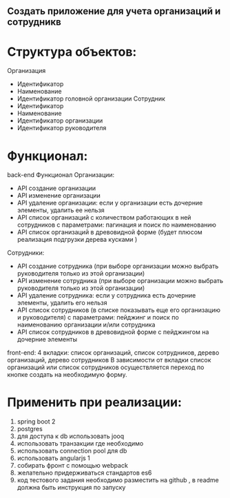 ## Создать приложение для учета организаций и сотрудникв

# Структура объектов:

Организация
- Идентификатор
- Наименование
- Идентификатор головной организации
Сотрудник
- Идентификатор
- Наименование
- Идентификатор организации
- Идентификатор руководителя

# Функционал:

back-end
Функционал
Организации:
- API создание организации
- API изменение организации
- API удаление организации: если у организации есть дочерние элементы, удалить ее нельзя
- API список организаций с количеством работающих в ней сотрудников с параметрами: пагинация и поиск по наименованию
- API список организаций в древовидной форме (будет плюсом реализация подгрузки дерева кусками )

Сотрудники:
- API создание сотрудника (при выборе организации можно выбрать руководителя только из этой организации)
- API изменение сотрудника (при выборе организации можно выбрать руководителя только из этой организации)
- API удаление сотрудника: если у сотрудника есть дочерние элементы, удалить его нельзя
- API список сотрудников (в списке показывать еще его организацию и руководителя) с параметрами: пейджинг и поиск по наименованию организации и/или сотрудника
- API список сотрудников в древовидной форме с пейджингом на дочерние элементы

front-end:
4 вкладки: список организаций, список сотрудников, дерево организаций, дерево сотрудников
В зависимости от вкладки список организаций или список сотрудников осуществляется переход по кнопке создать на необходимую форму.


# Применить при реализации: 
1) spring boot 2
2) postgres
3) для доступа к db использовать jooq
4) использовать транзакции где необходимо
5) использовать connection pool для db
6) использовать angularjs 1
7) собирать фронт с помощью webpack
8) желательно придерживаться стандартов es6
9) код тестового задания необходимо разместить на github , в readme должна быть инструкция по запуску
